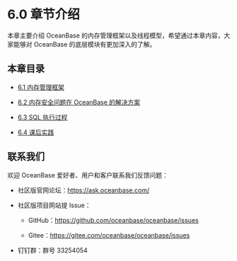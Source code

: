 # 6.0 章节介绍

本章主要介绍 OceanBase 的内存管理框架以及线程模型，希望通过本章内容，大家能够对 OceanBase 的底层模块有更加深入的了解。

## 本章目录

* [6.1 内存管理框架](2.ob-memry-frame.md)

* [6.2 内存安全问题在 OceanBase 的解决方案](3.ob-memory-solution.md)

* [6.3 SQL 执行过程](4.sql-execution-process.md)

* [6.4 课后实践](5.homework.md)

## 联系我们

欢迎 OceanBase 爱好者、用户和客户联系我们反馈问题：

* 社区版官网论坛：<https://ask.oceanbase.com/>

* 社区版项目网站提 Issue：

  * GitHub：<https://github.com/oceanbase/oceanbase/issues>

  * Gitee：<https://gitee.com/oceanbase/oceanbase/issues>

* 钉钉群：群号 33254054
